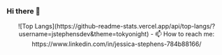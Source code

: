### Hi there 👋

<div align="center">
![Top Langs](https://github-readme-stats.vercel.app/api/top-langs/?username=jstephensdev&theme=tokyonight)
  - 📫 How to reach me: https://www.linkedin.com/in/jessica-stephens-784b88166/
</div>

<!--
**jstephensdev/jstephensdev** is a ✨ _special_ ✨ repository because its `README.md` (this file) appears on your GitHub profile.

Here are some ideas to get you started:

- 🔭 I’m currently working on improving my React and Vue skills
- 🌱 I’m currently learning to create docker files
- 👯 I’m looking to collaborate on ...
- 🤔 I’m looking for help with ...
- 💬 Ask me about ...
- 📫 How to reach me: https://www.linkedin.com/in/jessica-stephens-784b88166/
- 😄 Pronouns: ...
- ⚡ Fun fact: ...
-->
